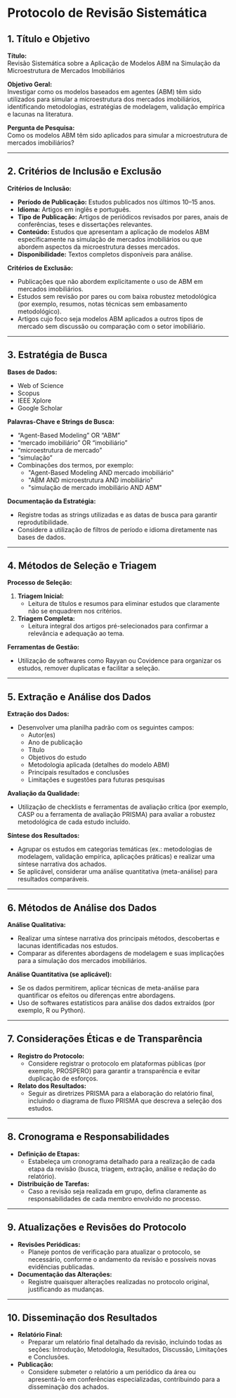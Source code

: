 # Protocolo de Revisão Sistemática

## 1. Título e Objetivo

**Título:**  
Revisão Sistemática sobre a Aplicação de Modelos ABM na Simulação da Microestrutura de Mercados Imobiliários

**Objetivo Geral:**  
Investigar como os modelos baseados em agentes (ABM) têm sido utilizados para simular a microestrutura dos mercados imobiliários, identificando metodologias, estratégias de modelagem, validação empírica e lacunas na literatura.

**Pergunta de Pesquisa:**  
Como os modelos ABM têm sido aplicados para simular a microestrutura de mercados imobiliários?

---

## 2. Critérios de Inclusão e Exclusão

**Critérios de Inclusão:**  

- **Período de Publicação:** Estudos publicados nos últimos 10–15 anos.  
- **Idioma:** Artigos em inglês e português.  
- **Tipo de Publicação:** Artigos de periódicos revisados por pares, anais de conferências, teses e dissertações relevantes.  
- **Conteúdo:** Estudos que apresentam a aplicação de modelos ABM especificamente na simulação de mercados imobiliários ou que abordem aspectos da microestrutura desses mercados.  
- **Disponibilidade:** Textos completos disponíveis para análise.

**Critérios de Exclusão:**  

- Publicações que não abordem explicitamente o uso de ABM em mercados imobiliários.  
- Estudos sem revisão por pares ou com baixa robustez metodológica (por exemplo, resumos, notas técnicas sem embasamento metodológico).  
- Artigos cujo foco seja modelos ABM aplicados a outros tipos de mercado sem discussão ou comparação com o setor imobiliário.

---

## 3. Estratégia de Busca

**Bases de Dados:**  

- Web of Science  
- Scopus  
- IEEE Xplore  
- Google Scholar

**Palavras-Chave e Strings de Busca:**  

- “Agent-Based Modeling” OR “ABM”  
- “mercado imobiliário” OR “imobiliário”  
- “microestrutura de mercado”  
- “simulação”  
- Combinações dos termos, por exemplo:  
  - "Agent-Based Modeling AND mercado imobiliário"  
  - "ABM AND microestrutura AND imobiliário"  
  - "simulação de mercado imobiliário AND ABM"

**Documentação da Estratégia:**  

- Registre todas as strings utilizadas e as datas de busca para garantir reprodutibilidade.  
- Considere a utilização de filtros de período e idioma diretamente nas bases de dados.

---

## 4. Métodos de Seleção e Triagem

**Processo de Seleção:**  

1. **Triagem Inicial:**  
   - Leitura de títulos e resumos para eliminar estudos que claramente não se enquadrem nos critérios.  
2. **Triagem Completa:**  
   - Leitura integral dos artigos pré-selecionados para confirmar a relevância e adequação ao tema.

**Ferramentas de Gestão:**  

- Utilização de softwares como Rayyan ou Covidence para organizar os estudos, remover duplicatas e facilitar a seleção.

---

## 5. Extração e Análise dos Dados

**Extração dos Dados:**  

- Desenvolver uma planilha padrão com os seguintes campos:  
  - Autor(es)  
  - Ano de publicação  
  - Título  
  - Objetivos do estudo  
  - Metodologia aplicada (detalhes do modelo ABM)  
  - Principais resultados e conclusões  
  - Limitações e sugestões para futuras pesquisas

**Avaliação da Qualidade:**  

- Utilização de checklists e ferramentas de avaliação crítica (por exemplo, CASP ou a ferramenta de avaliação PRISMA) para avaliar a robustez metodológica de cada estudo incluído.

**Síntese dos Resultados:**  

- Agrupar os estudos em categorias temáticas (ex.: metodologias de modelagem, validação empírica, aplicações práticas) e realizar uma síntese narrativa dos achados.  
- Se aplicável, considerar uma análise quantitativa (meta-análise) para resultados comparáveis.

---

## 6. Métodos de Análise dos Dados

**Análise Qualitativa:**  

- Realizar uma síntese narrativa dos principais métodos, descobertas e lacunas identificadas nos estudos.  
- Comparar as diferentes abordagens de modelagem e suas implicações para a simulação dos mercados imobiliários.

**Análise Quantitativa (se aplicável):**  

- Se os dados permitirem, aplicar técnicas de meta-análise para quantificar os efeitos ou diferenças entre abordagens.  
- Uso de softwares estatísticos para análise dos dados extraídos (por exemplo, R ou Python).

---

## 7. Considerações Éticas e de Transparência

- **Registro do Protocolo:**  
  - Considere registrar o protocolo em plataformas públicas (por exemplo, PROSPERO) para garantir a transparência e evitar duplicação de esforços.
- **Relato dos Resultados:**  
  - Seguir as diretrizes PRISMA para a elaboração do relatório final, incluindo o diagrama de fluxo PRISMA que descreva a seleção dos estudos.

---

## 8. Cronograma e Responsabilidades

- **Definição de Etapas:**  
  - Estabeleça um cronograma detalhado para a realização de cada etapa da revisão (busca, triagem, extração, análise e redação do relatório).
- **Distribuição de Tarefas:**  
  - Caso a revisão seja realizada em grupo, defina claramente as responsabilidades de cada membro envolvido no processo.

---

## 9. Atualizações e Revisões do Protocolo

- **Revisões Periódicas:**  
  - Planeje pontos de verificação para atualizar o protocolo, se necessário, conforme o andamento da revisão e possíveis novas evidências publicadas.
- **Documentação das Alterações:**  
  - Registre quaisquer alterações realizadas no protocolo original, justificando as mudanças.

---

## 10. Disseminação dos Resultados

- **Relatório Final:**  
  - Preparar um relatório final detalhado da revisão, incluindo todas as seções: Introdução, Metodologia, Resultados, Discussão, Limitações e Conclusões.
- **Publicação:**  
  - Considere submeter o relatório a um periódico da área ou apresentá-lo em conferências especializadas, contribuindo para a disseminação dos achados.
